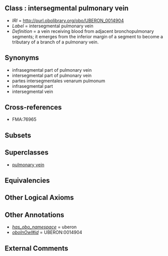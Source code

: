 
## Class : intersegmental pulmonary vein

 * *IRI* = http://purl.obolibrary.org/obo/UBERON_0014904
 * *Label* = intersegmental pulmonary vein
 * *Definition* = a vein receiving blood from adjacent bronchopulmonary segments; it emerges from the inferior margin of a segment to become a tributary of a branch of a pulmonary vein.

## Synonyms

 * infrasegmental part of pulmonary vein
 * intersegmental part of pulmonary vein
 * partes intersegmentales venarum pulmonum
 * infrasegmental part
 * intersegmental vein

## Cross-references

 * FMA:76965

## Subsets


## Superclasses

 * [pulmonary vein](../../UBERON/16/UBERON_0002016.md)

## Equivalencies


## Other Logical Axioms


## Other Annotations

 * *[has_obo_namespace](../../ce/oboInOwl#hasOBONamespace.md)* = uberon
 * *[oboInOwl#id](../../id/oboInOwl#id.md)* = UBERON:0014904

## External Comments

